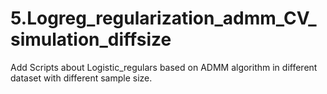 # 5.Logreg_regularization_admm_CV_simulation_diffsize
Add Scripts about Logistic_regulars based on ADMM algorithm in different dataset with different sample size.
